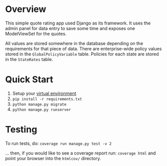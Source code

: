 # Overview
This simple quote rating app used Django as its framework. It uses the admin panel for data entry to save some time and exposes one ModelViewSet for the quotes. 

All values are stored somewhere in the database depending on the requirements for that piece of data. There are enterprise-wide policy values stored in the `GlobalPolicyVariable` table. Policies for each state are stored in the `StateRates` table.



# Quick Start
1. Setup your [virtual environment](https://docs.python.org/3/library/venv.html)
1. `pip install -r requirements.txt`
1. `python manage.py migrate`
1. `python manage.py runserver`

# Testing 
To run tests, do:
`coverage run manage.py test -v 2`

... then, if you would like to see a coverage report run:
`coverage html` and point your browser into the `htmlcov/` directory.
